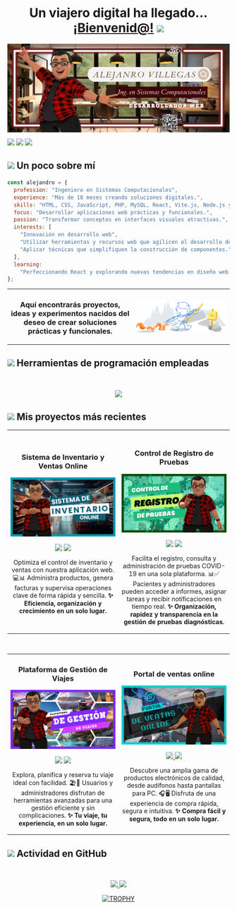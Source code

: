 <h1 align="center">
  Un viajero digital ha llegado...
  <a href="https://www.alejandrovillegas.dev/">¡Bienvenid@!</a>
  <img src="https://media.giphy.com/media/hvRJCLFzcasrR4ia7z/giphy.gif" width="35">
</h1>

<img src="./img/banner.png" alt="Banner" style="display:block; margin:auto;">

<p>
<a href="https://www.alejandrovillegas.dev/" target="_blank"><img src="https://img.shields.io/badge/Pagina_Oficial-%2317541F?style=for-the-badge&logo=anthropic&logoColor=%23ece9e9&logoSize=auto"></a>
<a href="https://www.linkedin.com/in/alejandro-programmer/" target="_blank"><img src="https://img.shields.io/badge/LinkedIn-%230077B5?style=for-the-badge&logo=opsgenie&logoColor=%23ece9e9&logoSize=auto"></a>
<a href="mailto:contacto@alejandrovillegas.dev" target="_blank"><img src="https://img.shields.io/badge/EMail-%23BA0C2F?style=for-the-badge&logo=maildotru&logoColor=%23ece9e9&logoSize=auto"></a>
</p>

## <img src="https://media0.giphy.com/media/v1.Y2lkPTc5MGI3NjExa2VwMm1xOWw1ZDB0OGk3dm1tMmxxcTZ3a2ZmcWNqbGljaWN0NXgzaSZlcD12MV9pbnRlcm5hbF9naWZfYnlfaWQmY3Q9cw/Ye7UYS5NTl6arPbDw7/giphy.gif" width="25"><b> Un poco sobre mí</b>

```javascript
const alejandro = {
  profession: "Ingeniero en Sistemas Computacionales",
  experience: "Más de 18 meses creando soluciones digitales.",
  skills: "HTML, CSS, JavaScript, PHP, MySQL, React, Vite.js, Node.js y NPM.",
  focus: "Desarrollar aplicaciones web prácticas y funcionales.",
  passion: "Transformar conceptos en interfaces visuales atractivas.",
  interests: [
    "Innovación en desarrollo web",
    "Utilizar herramientas y recursos web que agilicen el desarrollo de proyectos.",
    "Aplicar técnicas que simplifiquen la construcción de componentes.",
  ],
  learning:
    "Perfeccionando React y explorando nuevas tendencias en diseño web.",
};
```

<table>
  <tr>
    <td align="center">
      <h3>Aquí encontrarás proyectos, ideas y experimentos nacidos del deseo de crear soluciones prácticas y funcionales.</h3>
    </td>
    <td align="center">
      <img src="./img/description.svg" alt="Github" style="display:block; margin:auto; width:100%;">
    </td>
  </tr>
</table>

## <img src="https://media2.giphy.com/media/QssGEmpkyEOhBCb7e1/giphy.gif?cid=ecf05e47a0n3gi1bfqntqmob8g9aid1oyj2wr3ds3mg700bl&rid=giphy.gif" width ="25"><b> Herramientas de programación empleadas</b>

<br>

<p align="center">
  <a href="https://skillicons.dev">
    <img src="https://skillicons.dev/icons?i=html,css,js,php,mysql,react,vite,nodejs,npm,postman,bootstrap,sass,less,jquery,redux,git,vscode" />
  </a>
</p>

## <img src="https://media1.giphy.com/media/v1.Y2lkPTc5MGI3NjExc2V6dHMxbjlvbjE1MjNod2RoMXM0d3ZkZ203OGlhNzYwenFtcjd6MyZlcD12MV9pbnRlcm5hbF9naWZfYnlfaWQmY3Q9cw/xHwDPt2kFONpKI8Rfw/giphy.gif" width ="25"><b> Mis proyectos más recientes</b>

<table>
  <td width="50%">
    <h3 align="center">Sistema de Inventario y Ventas Online</h3>
    <div align="center">
      <a href="https://github.com/AlejandroCisnerosVillegas/Sistema-de-Inventario-y-Ventas-Online" target="_blank"><img src="./img/intro-banner-01.png" width="400" alt="Sistema de Inventario y Ventas Online"></a>
      <p>
        <a href="https://github.com/AlejandroCisnerosVillegas/Sistema-de-Inventario-y-Ventas-Online" target="_blank"><img src="https://img.shields.io/badge/C%C3%93DIGO-%23121011.svg?style=for-the-badge&logo=github&logoColor=white"></a>
        <a href="https://www.alejandrovillegas.dev/projects/project-09/index.php" target="_blank"><img src="https://img.shields.io/badge/Vista_Previa-blue?style=for-the-badge&logo=circleci&logoColor=white&logoSize=auto"></a>
      </p>
      <p>
        Optimiza el control de inventario y ventas con nuestra aplicación web. 💻📊 Administra productos, genera facturas y supervisa operaciones clave de forma rápida y sencilla. 
        <strong>✨ Eficiencia, organización y crecimiento en un solo lugar.</strong>
      </p>
    </div>                                                                                     
  </td>
  <td width="50%">
    <br>
    <h3 align="center">Control de Registro de Pruebas</h3>
    <div align="center">                                       
      <a href="https://github.com/AlejandroCisnerosVillegas/Control-de-Registro-de-Pruebas" target="_blank"><img src="./img/intro-banner-02.png" width="400" alt="Control de Registro de Pruebas"></a>
      <br>
      <p>
        <a href="https://github.com/AlejandroCisnerosVillegas/Control-de-Registro-de-Pruebas" target="_blank"><img src="https://img.shields.io/badge/C%C3%93DIGO-%23121011.svg?style=for-the-badge&logo=github&logoColor=white"></a>
        <a href="https://www.alejandrovillegas.dev/projects/project-08/index.php" target="_blank"><img src="https://img.shields.io/badge/Vista_Previa-green?style=for-the-badge&logo=circleci&logoColor=white&logoSize=auto"></a>
      </p>
      <p>
        Facilita el registro, consulta y administración de pruebas COVID-19 en una sola plataforma. 📊✅ Pacientes y administradores pueden acceder a informes, asignar tareas y recibir notificaciones en tiempo real. <strong>✨ Organización, rapidez y transparencia en la gestión de pruebas diagnósticas.</strong>
      </p>
    </div> 
  </td>                                                            
</table>

<br>

<table>
  <td width="50%">
    <h3 align="center">Plataforma de Gestión de Viajes</h3>
    <div align="center">
      <a href="https://github.com/AlejandroCisnerosVillegas/Plataforma-de-Gestion-de-Viajes" target="_blank"><img src="./img/intro-banner-03.png" width="400" alt="Plataforma de Gestión de Viajes"></a>
      <p>
        <a href="https://github.com/AlejandroCisnerosVillegas/Plataforma-de-Gestion-de-Viajes" target="_blank"><img src="https://img.shields.io/badge/C%C3%93DIGO-%23121011.svg?style=for-the-badge&logo=github&logoColor=white"></a>
        <a href="https://www.alejandrovillegas.dev/projects/project-07/index.php" target="_blank"><img src="https://img.shields.io/badge/Vista_Previa-purple?style=for-the-badge&logo=circleci&logoColor=white&logoSize=auto"></a>
      </p>
      <p>
        Explora, planifica y reserva tu viaje ideal con facilidad. 🏖️📅 Usuarios y administradores disfrutan de herramientas avanzadas para una gestión eficiente y sin complicaciones. <strong>✨ Tu viaje, tu experiencia, en un solo lugar.</strong>
      </p>
    </div>                                                                                   
  </td>

  <td width="50%">
  <h3 align="center">Portal de ventas online</h3>
  <div align="center">
  <a href="https://github.com/AlejandroCisnerosVillegas/Portal-de-Ventas-Online" target="_blank"><img src="./img/intro-banner-04.png" width="400" alt="Portal de ventas online"></a>
  <p>
  <a href="https://github.com/AlejandroCisnerosVillegas/Portal-de-Ventas-Online" target="_blank">
  <img src="https://img.shields.io/badge/C%C3%93DIGO-%23121011.svg?style=for-the-badge&logo=github&logoColor=white">
  </a>
  <a href="https://www.alejandrovillegas.dev/projects/project-04/index.php" target="_blank">
  <img src="https://img.shields.io/badge/-Vista_Previa-blue?style=for-the-badge&color=00AEEF">
  </a>
  </p>
  <p>Descubre una amplia gama de productos electrónicos de calidad, desde audífonos hasta pantallas para PC. 🎧🖥️ Disfruta de una experiencia de compra rápida, segura e intuitiva. <strong>✨ Compra fácil y segura, todo en un solo lugar.</strong></p>
  </div>                                                                                   
  </td>  
</table>

## <img src="https://media.giphy.com/media/iY8CRBdQXODJSCERIr/giphy.gif" width="35"><b> Actividad en GitHub </b>

<br>

<p align="center">
  <a href="https://github.com/AlejandroCisnerosVillegas">
    <img height="180em" src="https://github-readme-stats-eight-theta.vercel.app/api?username=AlejandroCisnerosVillegas&show_icons=true&theme=dark&include_all_commits=true&count_private=true"/>
    <img height="180em" src="https://github-readme-stats-eight-theta.vercel.app/api/top-langs/?username=AlejandroCisnerosVillegas&layout=compact&langs_count=8&theme=dark"/>
  </a>
</p>

<p align="center">
<div align="center">
  <a href="https://github.com/ryo-ma/github-profile-trophy">
    <img src="https://github-profile-trophy.vercel.app/?username=AlejandroCisnerosVillegas&theme=onestar&row=1&column=7&margin-h=15&margin-w=5&no-bg=true" alt="TROPHY" />
  </a>
</div>
</p>
